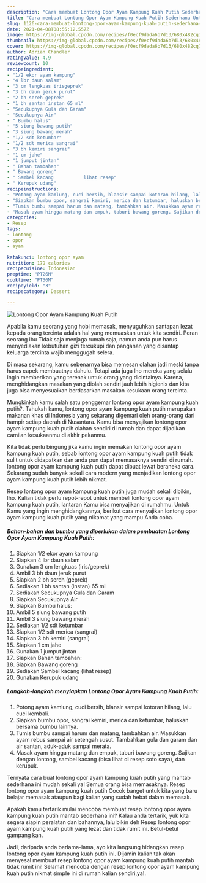 ```yaml
---
description: "Cara membuat Lontong Opor Ayam Kampung Kuah Putih Sederhana Untuk Jualan"
title: "Cara membuat Lontong Opor Ayam Kampung Kuah Putih Sederhana Untuk Jualan"
slug: 1126-cara-membuat-lontong-opor-ayam-kampung-kuah-putih-sederhana-untuk-jualan
date: 2021-04-08T08:55:12.557Z
image: https://img-global.cpcdn.com/recipes/f0ecf9dada6b7d13/680x482cq70/lontong-opor-ayam-kampung-kuah-putih-foto-resep-utama.jpg
thumbnail: https://img-global.cpcdn.com/recipes/f0ecf9dada6b7d13/680x482cq70/lontong-opor-ayam-kampung-kuah-putih-foto-resep-utama.jpg
cover: https://img-global.cpcdn.com/recipes/f0ecf9dada6b7d13/680x482cq70/lontong-opor-ayam-kampung-kuah-putih-foto-resep-utama.jpg
author: Adrian Chandler
ratingvalue: 4.9
reviewcount: 10
recipeingredient:
- "1/2 ekor ayam kampung"
- "4 lbr daun salam"
- "3 cm lengkuas irisgeprek"
- "3 bh daun jeruk purut"
- "2 bh sereh geprek"
- "1 bh santan instan 65 ml"
- "Secukupnya Gula dan Garam"
- "Secukupnya Air"
- " Bumbu halus"
- "5 siung bawang putih"
- "3 siung bawang merah"
- "1/2 sdt ketumbar"
- "1/2 sdt merica sangrai"
- "3 bh kemiri sangrai"
- "1 cm jahe"
- "1 jumput jintan"
- " Bahan tambahan"
- " Bawang goreng"
- " Sambel kacang           lihat resep"
- " Kerupuk udang"
recipeinstructions:
- "Potong ayam kamlung, cuci bersih, blansir sampai kotoran hilang, lalu cuci kembali."
- "Siapkan bumbu opor, sangrai kemiri, merica dan ketumbar, haluskan bersama bumbu lainnya."
- "Tumis bumbu sampai harum dan matang, tambahkan air. Masukkan ayam rebus sampai air setengah susut. Tambahkan gula dan garam dan air santan, aduk-aduk sampai merata."
- "Masak ayam hingga matang dan empuk, taburi bawang goreng. Sajikan dengan lontong, sambel kacang (bisa lihat di resep soto saya), dan kerupuk."
categories:
- Resep
tags:
- lontong
- opor
- ayam

katakunci: lontong opor ayam 
nutrition: 179 calories
recipecuisine: Indonesian
preptime: "PT26M"
cooktime: "PT36M"
recipeyield: "3"
recipecategory: Dessert

---
```



![Lontong Opor Ayam Kampung Kuah Putih](https://img-global.cpcdn.com/recipes/f0ecf9dada6b7d13/680x482cq70/lontong-opor-ayam-kampung-kuah-putih-foto-resep-utama.jpg)

Apabila kamu seorang yang hobi memasak, menyuguhkan santapan lezat kepada orang tercinta adalah hal yang memuaskan untuk kita sendiri. Peran seorang ibu Tidak saja menjaga rumah saja, namun anda pun harus menyediakan kebutuhan gizi tercukupi dan panganan yang disantap keluarga tercinta wajib menggugah selera.

Di masa  sekarang, kamu sebenarnya bisa memesan olahan jadi meski tanpa harus capek membuatnya dahulu. Tetapi ada juga lho mereka yang selalu ingin memberikan yang terenak untuk orang yang dicintainya. Karena, menghidangkan masakan yang diolah sendiri jauh lebih higienis dan kita juga bisa menyesuaikan berdasarkan masakan kesukaan orang tercinta. 



Mungkinkah kamu salah satu penggemar lontong opor ayam kampung kuah putih?. Tahukah kamu, lontong opor ayam kampung kuah putih merupakan makanan khas di Indonesia yang sekarang digemari oleh orang-orang dari hampir setiap daerah di Nusantara. Kamu bisa menyajikan lontong opor ayam kampung kuah putih olahan sendiri di rumah dan dapat dijadikan camilan kesukaanmu di akhir pekanmu.

Kita tidak perlu bingung jika kamu ingin memakan lontong opor ayam kampung kuah putih, sebab lontong opor ayam kampung kuah putih tidak sulit untuk didapatkan dan anda pun dapat memasaknya sendiri di rumah. lontong opor ayam kampung kuah putih dapat dibuat lewat beraneka cara. Sekarang sudah banyak sekali cara modern yang menjadikan lontong opor ayam kampung kuah putih lebih nikmat.

Resep lontong opor ayam kampung kuah putih juga mudah sekali dibikin, lho. Kalian tidak perlu repot-repot untuk membeli lontong opor ayam kampung kuah putih, lantaran Kamu bisa menyajikan di rumahmu. Untuk Kamu yang ingin menghidangkannya, berikut cara menyajikan lontong opor ayam kampung kuah putih yang nikamat yang mampu Anda coba.

<!--inarticleads1-->

##### Bahan-bahan dan bumbu yang diperlukan dalam pembuatan Lontong Opor Ayam Kampung Kuah Putih:

1. Siapkan 1/2 ekor ayam kampung
1. Siapkan 4 lbr daun salam
1. Gunakan 3 cm lengkuas (iris/geprek)
1. Ambil 3 bh daun jeruk purut
1. Siapkan 2 bh sereh (geprek)
1. Sediakan 1 bh santan (instan) 65 ml
1. Sediakan Secukupnya Gula dan Garam
1. Siapkan Secukupnya Air
1. Siapkan  Bumbu halus:
1. Ambil 5 siung bawang putih
1. Ambil 3 siung bawang merah
1. Sediakan 1/2 sdt ketumbar
1. Siapkan 1/2 sdt merica (sangrai)
1. Siapkan 3 bh kemiri (sangrai)
1. Siapkan 1 cm jahe
1. Gunakan 1 jumput jintan
1. Siapkan  Bahan tambahan:
1. Siapkan  Bawang goreng
1. Sediakan  Sambel kacang           (lihat resep)
1. Gunakan  Kerupuk udang




<!--inarticleads2-->

##### Langkah-langkah menyiapkan Lontong Opor Ayam Kampung Kuah Putih:

1. Potong ayam kamlung, cuci bersih, blansir sampai kotoran hilang, lalu cuci kembali.
1. Siapkan bumbu opor, sangrai kemiri, merica dan ketumbar, haluskan bersama bumbu lainnya.
1. Tumis bumbu sampai harum dan matang, tambahkan air. Masukkan ayam rebus sampai air setengah susut. Tambahkan gula dan garam dan air santan, aduk-aduk sampai merata.
1. Masak ayam hingga matang dan empuk, taburi bawang goreng. Sajikan dengan lontong, sambel kacang (bisa lihat di resep soto saya), dan kerupuk.




Ternyata cara buat lontong opor ayam kampung kuah putih yang mantab sederhana ini mudah sekali ya! Semua orang bisa memasaknya. Resep lontong opor ayam kampung kuah putih Cocok banget untuk kita yang baru belajar memasak ataupun bagi kalian yang sudah hebat dalam memasak.

Apakah kamu tertarik mulai mencoba membuat resep lontong opor ayam kampung kuah putih mantab sederhana ini? Kalau anda tertarik, yuk kita segera siapin peralatan dan bahannya, lalu bikin deh Resep lontong opor ayam kampung kuah putih yang lezat dan tidak rumit ini. Betul-betul gampang kan. 

Jadi, daripada anda berlama-lama, ayo kita langsung hidangkan resep lontong opor ayam kampung kuah putih ini. Dijamin kalian tak akan menyesal membuat resep lontong opor ayam kampung kuah putih mantab tidak rumit ini! Selamat mencoba dengan resep lontong opor ayam kampung kuah putih nikmat simple ini di rumah kalian sendiri,ya!.

